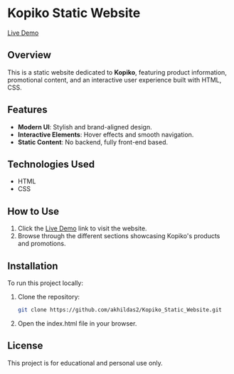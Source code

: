 # Kopiko Static Website

[Live Demo](https://akhildas2.github.io/Kopiko_Static_Website/)

## Overview

This is a static website dedicated to **Kopiko**, featuring product information, promotional content, and an interactive user experience built with HTML, CSS.

## Features

- **Modern UI**: Stylish and brand-aligned design.
- **Interactive Elements**: Hover effects and smooth navigation.
- **Static Content**: No backend, fully front-end based.

## Technologies Used

- HTML
- CSS

## How to Use

1. Click the [Live Demo](https://akhildas2.github.io/Kopiko_Static_Website/) link to visit the website.
2. Browse through the different sections showcasing Kopiko's products and promotions.

## Installation

To run this project locally:

1. Clone the repository:
   ```sh
   git clone https://github.com/akhildas2/Kopiko_Static_Website.git
   ```
2. Open the index.html file in your browser.

## License

This project is for educational and personal use only.
